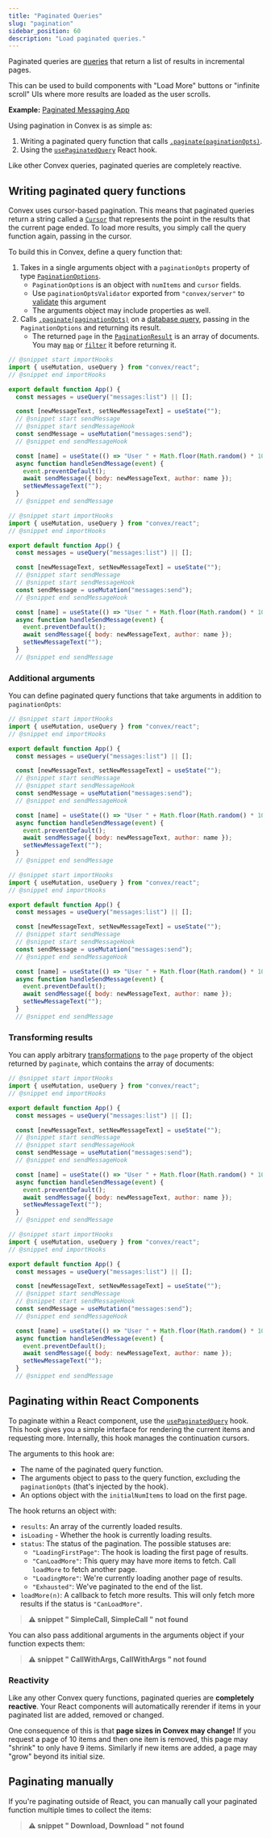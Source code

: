 ```yaml
---
title: "Paginated Queries"
slug: "pagination"
sidebar_position: 60
description: "Load paginated queries."
---
```






Paginated queries are [queries](/functions/query-functions.mdx) that return a
list of results in incremental pages.

This can be used to build components with "Load More" buttons or "infinite
scroll" UIs where more results are loaded as the user scrolls.

**Example:**
[Paginated Messaging App](https://github.com/get-convex/convex-demos/tree/main/pagination)

Using pagination in Convex is as simple as:

1. Writing a paginated query function that calls
   [`.paginate(paginationOpts)`](/api/interfaces/server.OrderedQuery#paginate).
2. Using the [`usePaginatedQuery`](/api/modules/react#usepaginatedquery) React
   hook.

Like other Convex queries, paginated queries are completely reactive.

## Writing paginated query functions

Convex uses cursor-based pagination. This means that paginated queries return a
string called a [`Cursor`](/api/modules/server#cursor) that represents the point
in the results that the current page ended. To load more results, you simply
call the query function again, passing in the cursor.

To build this in Convex, define a query function that:

1. Takes in a single arguments object with a `paginationOpts` property of type
   [`PaginationOptions`](/api/interfaces/server.PaginationOptions).
   - `PaginationOptions` is an object with `numItems` and `cursor` fields.
   - Use `paginationOptsValidator` exported from `"convex/server"` to
     [validate](/functions/validation.mdx) this argument
   - The arguments object may include properties as well.
2. Calls
   [`.paginate(paginationOpts)`](/api/interfaces/server.OrderedQuery#paginate)
   on a [database query](/database/reading-data/reading-data.mdx), passing in
   the `PaginationOptions` and returning its result.
   - The returned `page` in the
     [`PaginationResult`](/api/interfaces/server.PaginationResult) is an array
     of documents. You may
     [`map`](https://developer.mozilla.org/en-US/docs/Web/JavaScript/Reference/Global_Objects/Array/map)
     or
     [`filter`](https://developer.mozilla.org/en-US/docs/Web/JavaScript/Reference/Global_Objects/Array/filter)
     it before returning it.


```jsx
// @snippet start importHooks
import { useMutation, useQuery } from "convex/react";
// @snippet end importHooks

export default function App() {
  const messages = useQuery("messages:list") || [];

  const [newMessageText, setNewMessageText] = useState("");
  // @snippet start sendMessage
  // @snippet start sendMessageHook
  const sendMessage = useMutation("messages:send");
  // @snippet end sendMessageHook

  const [name] = useState(() => "User " + Math.floor(Math.random() * 10000));
  async function handleSendMessage(event) {
    event.preventDefault();
    await sendMessage({ body: newMessageText, author: name });
    setNewMessageText("");
  }
  // @snippet end sendMessage
```

```jsx
// @snippet start importHooks
import { useMutation, useQuery } from "convex/react";
// @snippet end importHooks

export default function App() {
  const messages = useQuery("messages:list") || [];

  const [newMessageText, setNewMessageText] = useState("");
  // @snippet start sendMessage
  // @snippet start sendMessageHook
  const sendMessage = useMutation("messages:send");
  // @snippet end sendMessageHook

  const [name] = useState(() => "User " + Math.floor(Math.random() * 10000));
  async function handleSendMessage(event) {
    event.preventDefault();
    await sendMessage({ body: newMessageText, author: name });
    setNewMessageText("");
  }
  // @snippet end sendMessage
```


### Additional arguments

You can define paginated query functions that take arguments in addition to
`paginationOpts`:


```jsx
// @snippet start importHooks
import { useMutation, useQuery } from "convex/react";
// @snippet end importHooks

export default function App() {
  const messages = useQuery("messages:list") || [];

  const [newMessageText, setNewMessageText] = useState("");
  // @snippet start sendMessage
  // @snippet start sendMessageHook
  const sendMessage = useMutation("messages:send");
  // @snippet end sendMessageHook

  const [name] = useState(() => "User " + Math.floor(Math.random() * 10000));
  async function handleSendMessage(event) {
    event.preventDefault();
    await sendMessage({ body: newMessageText, author: name });
    setNewMessageText("");
  }
  // @snippet end sendMessage
```

```jsx
// @snippet start importHooks
import { useMutation, useQuery } from "convex/react";
// @snippet end importHooks

export default function App() {
  const messages = useQuery("messages:list") || [];

  const [newMessageText, setNewMessageText] = useState("");
  // @snippet start sendMessage
  // @snippet start sendMessageHook
  const sendMessage = useMutation("messages:send");
  // @snippet end sendMessageHook

  const [name] = useState(() => "User " + Math.floor(Math.random() * 10000));
  async function handleSendMessage(event) {
    event.preventDefault();
    await sendMessage({ body: newMessageText, author: name });
    setNewMessageText("");
  }
  // @snippet end sendMessage
```


### Transforming results

You can apply arbitrary
[transformations](/database/reading-data/reading-data.mdx#more-complex-queries)
to the `page` property of the object returned by `paginate`, which contains the
array of documents:


```jsx
// @snippet start importHooks
import { useMutation, useQuery } from "convex/react";
// @snippet end importHooks

export default function App() {
  const messages = useQuery("messages:list") || [];

  const [newMessageText, setNewMessageText] = useState("");
  // @snippet start sendMessage
  // @snippet start sendMessageHook
  const sendMessage = useMutation("messages:send");
  // @snippet end sendMessageHook

  const [name] = useState(() => "User " + Math.floor(Math.random() * 10000));
  async function handleSendMessage(event) {
    event.preventDefault();
    await sendMessage({ body: newMessageText, author: name });
    setNewMessageText("");
  }
  // @snippet end sendMessage
```

```jsx
// @snippet start importHooks
import { useMutation, useQuery } from "convex/react";
// @snippet end importHooks

export default function App() {
  const messages = useQuery("messages:list") || [];

  const [newMessageText, setNewMessageText] = useState("");
  // @snippet start sendMessage
  // @snippet start sendMessageHook
  const sendMessage = useMutation("messages:send");
  // @snippet end sendMessageHook

  const [name] = useState(() => "User " + Math.floor(Math.random() * 10000));
  async function handleSendMessage(event) {
    event.preventDefault();
    await sendMessage({ body: newMessageText, author: name });
    setNewMessageText("");
  }
  // @snippet end sendMessage
```


## Paginating within React Components

To paginate within a React component, use the
[`usePaginatedQuery`](/api/modules/react#usepaginatedquery) hook. This hook
gives you a simple interface for rendering the current items and requesting
more. Internally, this hook manages the continuation cursors.

The arguments to this hook are:

- The name of the paginated query function.
- The arguments object to pass to the query function, excluding the
  `paginationOpts` (that's injected by the hook).
- An options object with the `initialNumItems` to load on the first page.

The hook returns an object with:

- `results`: An array of the currently loaded results.
- `isLoading` - Whether the hook is currently loading results.
- `status`: The status of the pagination. The possible statuses are:
  - `"LoadingFirstPage"`: The hook is loading the first page of results.
  - `"CanLoadMore"`: This query may have more items to fetch. Call `loadMore` to
    fetch another page.
  - `"LoadingMore"`: We're currently loading another page of results.
  - `"Exhausted"`: We've paginated to the end of the list.
- `loadMore(n)`: A callback to fetch more results. This will only fetch more
  results if the status is `"CanLoadMore"`.

> **⚠ snippet " SimpleCall, SimpleCall " not found**

You can also pass additional arguments in the arguments object if your function
expects them:

> **⚠ snippet " CallWithArgs, CallWithArgs " not found**

### Reactivity

Like any other Convex query functions, paginated queries are **completely
reactive**. Your React components will automatically rerender if items in your
paginated list are added, removed or changed.

One consequence of this is that **page sizes in Convex may change!** If you
request a page of 10 items and then one item is removed, this page may "shrink"
to only have 9 items. Similarly if new items are added, a page may "grow" beyond
its initial size.

## Paginating manually

If you're paginating outside of React, you can manually call your paginated
function multiple times to collect the items:

> **⚠ snippet " Download, Download " not found**
